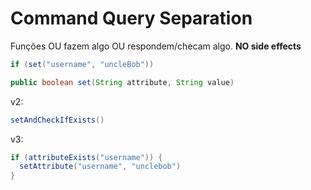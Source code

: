 # Command Query Separation
Funções OU fazem algo OU respondem/checam algo.
**NO side effects**

```java
if (set("username", "uncleBob"))
```

```java
public boolean set(String attribute, String value)
```

v2:
```java
setAndCheckIfExists()
```

v3:
```java
if (attributeExists("username")) {
  setAttribute("username", "unclebob")
}
```